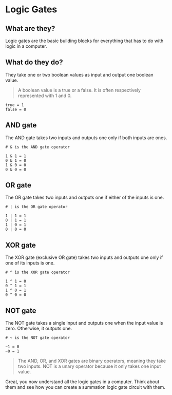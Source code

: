 # Logic Gates

## What are they?

Logic gates are the basic building blocks for everything that has to do with logic in a computer.

## What do they do?

They take one or two boolean values as input and output one boolean value.

> A boolean value is a true or a false. It is often respectively represented with 1 and 0.

```
true = 1
false = 0
```

## AND gate

The AND gate takes two inputs and outputs one only if both inputs are ones.

```
# & is the AND gate operator

1 & 1 = 1
0 & 1 = 0
1 & 0 = 0
0 & 0 = 0
```

## OR gate

The OR gate takes two inputs and outputs one if either of the inputs is one.

```
# | is the OR gate operator

1 | 1 = 1
0 | 1 = 1
1 | 0 = 1
0 | 0 = 0
```

## XOR gate

The XOR gate (exclusive OR gate) takes two inputs and outputs one only if one of its inputs is one.

```
# ^ is the XOR gate operator

1 ^ 1 = 0
0 ^ 1 = 1
1 ^ 0 = 1
0 ^ 0 = 0
```

## NOT gate

The NOT gate takes a single input and outputs one when the input value is zero. Otherwise, it outputs one.

```
# ~ is the NOT gate operator

~1 = 0
~0 = 1
```

> The AND, OR, and XOR gates are binary operators, meaning they take two inputs. NOT is a unary operator because it only takes one input value.

Great, you now understand all the logic gates in a computer. Think about them and see how you can create a summation logic gate circuit with them.


